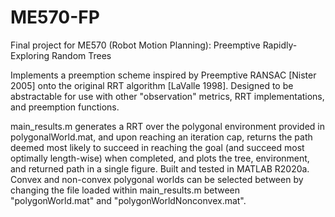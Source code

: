 # ME570-FP
Final project for ME570 (Robot Motion Planning): Preemptive Rapidly-Exploring Random Trees

Implements a preemption scheme inspired by Preemptive RANSAC [Nister 2005] onto the original RRT algorithm [LaValle 1998]. Designed to be abstractable for use with other "observation" metrics, RRT implementations, and preemption functions.

main_results.m generates a RRT over the polygonal environment provided in polygonalWorld.mat, and upon reaching an iteration cap, returns the path deemed most likely to succeed in reaching the goal (and succeed most optimally length-wise) when completed, and plots the tree, environment, and returned path in a single figure. Built and tested in MATLAB R2020a. Convex and non-convex polygonal worlds can be selected between by changing the file loaded within main_results.m between "polygonWorld.mat" and "polygonWorldNonconvex.mat".
